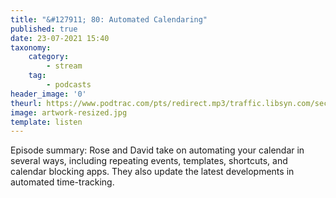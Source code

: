 ```yaml
---
title: "&#127911; 80: Automated Calendaring"
published: true
date: 23-07-2021 15:40
taxonomy:
    category:
        - stream
    tag:
        - podcasts
header_image: '0'
theurl: https://www.podtrac.com/pts/redirect.mp3/traffic.libsyn.com/secure/automatorsrelay/automators080.mp3
image: artwork-resized.jpg
template: listen
--- 
```

Episode summary: Rose and David take on automating your calendar in several ways, including repeating events, templates, shortcuts, and calendar blocking apps. They also update the latest developments in automated time-tracking.
